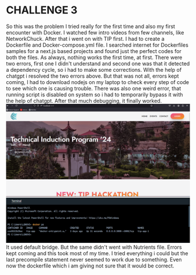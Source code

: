 # CHALLENGE 3
So this was the problem I tried really for the first time and also my first encounter with Docker. I watched few intro videos from few channels, like NetworkChuck. 
After that i went on with TIP first. 
I had to create a Dockerfile and Docker-compose.yml file. I searched internet for Dockerfiles samples for a next.js based projects and found just the perfect codes for 
both the files.
As always, nothing works the first time, at first.
There were two errors, first one I didn't understand and second one was that it detected a dependency cycle, so i had to make some corrections.
With the help of chatgpt i resolved the two errors above.
But that was not all, errors kept coming, I had to download nodejs on my laptop to check every step of code to see which one is causing trouble.
There was also one weird error, that running script is disabled on system so i had to temporarily bypass it with the help of chatgpt.
After that much debugging, it finally worked.
![img](<Screenshot 2025-01-28 174617.png>)
![img2](<Screenshot 2025-01-28 174717.png>)
It used default bridge.
But the same didn't went with Nutrients file. Errors kept coming and this took most of my time. 
I tried everything i could but the last precompile statement never seemed to work due to something.
Even now the dockerfile which i am giving not sure that it would be correct.
